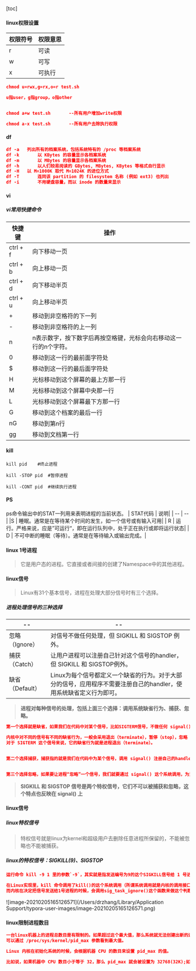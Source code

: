 [toc]

#### linux权限设置
|权限符号|权限意思|
|--|--|
|r|可读|
|w|可写|
|x|可执行|
```json
chmod u=rwx,g=rx,o=r test.sh

u指user，g指group，o指other


chmod a+w test.sh		--所有用户增加write权限

chmod a-x test.sh		--所有用户去除执行权限
```


#### df
```json
df -a 	列出所有的档案系统，包括系统特有的 /proc 等档案系统
df -k		以 KBytes 的容量显示各档案系统
df -m		以 MBytes 的容量显示各档案系统
df -h		以人们较易阅读的 GBytes, MBytes, KBytes 等格式自行显示
df -H 	以 M=1000K 取代 M=1024K 的进位方式
df -T		连同该 partition 的 filesystem 名称 (例如 ext3) 也列出
df -i		不用硬盘容量，而以 inode 的数量来显示
```


#### vi
##### vi常用快捷命令
| 快捷键 | 操作|
| --| --|
| ctrl + f | 向下移动一页 |
|ctrl + b | 向上移动一页|
|ctrl + d | 向下移动半页|
|ctrl + u | 向上移动半页|
| +  | 移动到非空格符的下一列|
|- | 移动到非空格符的上一列|
| n<space> | n表示数字，按下数字后再按空格键，光标会向右移动这一行的n个字符。|
| 0 | 移动到这一行的最前面字符处|
| $ | 移动到这一行的最后面字符处 |
| H | 光标移动到这个屏幕的最上方那一行 |
| M | 光标移动到这个屏幕中央那一行 |
| L |  光标移动到这个屏幕最下方那一行 |
|G | 移动到这个档案的最后一行 |
| nG | 移动到第n行 |
| gg | 移动到文档第一行 |


#### kill
```shell
kill pid	#终止进程

kill -STOP pid	#暂停进程

kill -CONT pid	#继续执行进程
```



#### PS

ps命令输出中的STAT一列用来表明进程的当前状态。
| STAT代码 | 说明|
| -- | -- |
|S | 睡眠。通常是在等待某个时间的发生，如一个信号或有输入可用|
| R | 运行。严格来说，应是”可运行“，即在运行队列中，处于正在执行或即将运行状态|
| D | 不可中断的睡眠（等待）。通常是在等待输入或输出完成。|




#### linux 1号进程

> 它是用户态的进程。它直接或者间接的创建了Namespace中的其他进程。

#### linux信号

> Linux有31个基本信号，进程在处理大部分信号时有三个选择。

##### 进程处理信号的三种选择

| --             | --                                               |
| -------------- | ------------------------------------------------ |
| 忽略（Ignore） | 对信号不做任何处理，但 SIGKILL 和 SIGSTOP 例外。 |
|捕获（Catch） | 让用户进程可以注册自己针对这个信号的handler，但 SIGKILL 和 SIGSTOP例外。|
| 缺省（Default） | Linux为每个信号都定义一个缺省的行为。对于大部分的信号，应用程序不需要注册自己的handler，使用系统缺省定义行为即可。 |


> **进程对每种信号的处理，包括上面三个选择：调用系统缺省行为、捕获、忽略。**

```json
第一个选择就是缺省，如果我们在代码中对某个信号，比如SIGTERM信号，不做任何 signal() 相关的系统调用，那么在进程运行的时候，如果接受到信号 SIGTERM，进程就会执行内核中 SIGTERM 信号的缺省代码。

内核中对不同的信号有不同的缺省行为，一般会采用退出（terminate），暂停（stop），忽略（ignore）这三种行为中的一种。
对于 SIGTERM 这个信号来说，它的缺省行为就是进程退出（terminate）。


第二个选择捕获，捕获指的就是我们在代码中为某个信号，调用 signal() 注册自己的handler。这样进程在运行的时候，一旦接受到信号，就不会再去执行内核中的缺省代码，而是会执行通过 signal() 注册的handler。


第三个选择忽略，如果要让进程“忽略”一个信号，我们就要通过 signal() 这个系统调用，为这个信号注册一个特殊的handler，也就是 SIG_IGN.
```

> **SIGKILL 和 SIGSTOP 信号是两个特权信号，它们不可以被捕获和忽略，这个特点也反映在 signal() 上**







#### linux信号

##### linux特权信号

> 特权信号就是linux为kernel和超级用户去删除任意进程所保留的，不能被忽略也不能被捕获。

##### linux的特权信号：SIGKILL(9)、SIGSTOP

```json
运行命令 kill -9 1 里的参数`-9`，其实就是指发送编号为9的这个SIGKILL信号给 1 号进程。
```



```json
在Linux实现里，kill 命令调用了kill()的这个系统调用（所谓系统调用就是内核的调用接口）而进入到了内核函数 sys_kill()。
而内核在决定把信号发送给1号进程的时候，会调用sig_task_ignore()这个函数来做这个判断。它会决定内核在哪些情况下会把发送的这个信号给忽略掉。如果信号被忽略了，那么init进程就收不到指令了。
```

![image-20210205165126571](/Users/drzhang/Library/Application Support/typora-user-images/image-20210205165126571.png)



#### linux限制进程数目

```json
一台linux机器上的进程总数目是有限制的。如果超过这个最大值，那么系统就无法创建出新的进程了，比如你想 SSH 登录到这台机器上就不行了。
可以通过 /proc/sys/kernel/pid_max 参数看到最大值。

Linux 内核在初始化系统的时候，会根据机器 CPU 的数目来设置 pid_max 的值。

比如说，如果机器中 CPU 数目小于等于 32，那么 pid_max 就会被设置为 32768(32K);如果机器中的 CPU 数目大于 32，那么 pid_max 就被设置为 N*1204 (N 就是 CPU 数目)。
```











